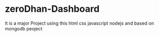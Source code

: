 # zeroDhan-Dashboard
It is a major Project using this html css javascript nodejs and based on mongodb peoject
